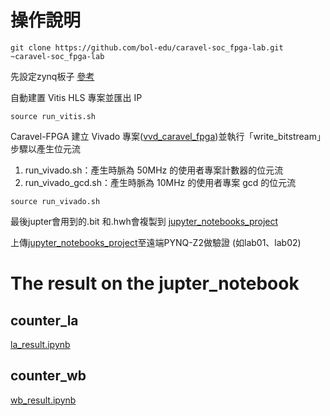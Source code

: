 # 操作說明


```
git clone https://github.com/bol-edu/caravel-soc_fpga-lab.git ~caravel-soc_fpga-lab
```

先設定zynq板子 [參考](https://github.com/bol-edu/caravel-soc_fpga#generate-caravel-soc-fpga-bitstream-from-xilinx-vivado)

自動建置 Vitis HLS 專案並匯出 IP

```
source run_vitis.sh
```
Caravel-FPGA 建立 Vivado 專案([vvd_caravel_fpga](https://github.com/nthuyouwei/soclab/tree/main/lab05/vvd_caravel_fpga))並執行「write_bitstream」步驟以產生位元流
1. run_vivado.sh：產生時脈為 50MHz 的使用者專案計數器的位元流
2. run_vivado_gcd.sh：產生時脈為 10MHz 的使用者專案 gcd 的位元流

```
source run_vivado.sh
```
最後jupter會用到的.bit 和.hwh會複製到 [jupyter_notebooks_project](https://github.com/nthuyouwei/soclab/tree/main/lab05/jupyter_notebooks_project)

上傳[jupyter_notebooks_project](https://github.com/nthuyouwei/soclab/tree/main/lab05/jupyter_notebooks_project)至遠端PYNQ-Z2做驗證 (如lab01、lab02)

# The result on the jupter_notebook

## counter_la
[la_result.ipynb](https://github.com/nthuyouwei/soclab/blob/main/lab05/la_result.ipynb)
## counter_wb
[wb_result.ipynb]()

